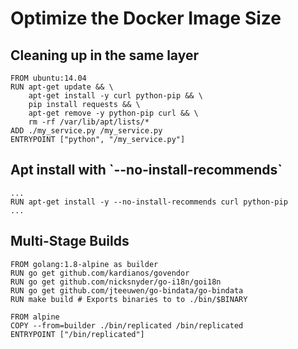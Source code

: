 # Optimize the Docker Image Size

## Cleaning up in the same layer

```text
FROM ubuntu:14.04
RUN apt-get update && \
    apt-get install -y curl python-pip && \
    pip install requests && \
    apt-get remove -y python-pip curl && \
    rm -rf /var/lib/apt/lists/*
ADD ./my_service.py /my_service.py
ENTRYPOINT ["python", "/my_service.py"]
```

## Apt install with \`--no-install-recommends\` 

```text
...
RUN apt-get install -y --no-install-recommends curl python-pip
...
```

## Multi-Stage Builds

```text
FROM golang:1.8-alpine as builder
RUN go get github.com/kardianos/govendor
RUN go get github.com/nicksnyder/go-i18n/goi18n
RUN go get github.com/jteeuwen/go-bindata/go-bindata
RUN make build # Exports binaries to to ./bin/$BINARY

FROM alpine
COPY --from=builder ./bin/replicated /bin/replicated
ENTRYPOINT ["/bin/replicated"]
```


